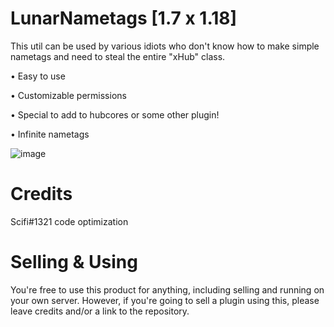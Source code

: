 # LunarNametags [1.7 x 1.18]

This util can be used by various idiots who don't know how to make simple nametags and need to steal the entire "xHub" class.

• Easy to use

• Customizable permissions

• Special to add to hubcores or some other plugin!

• Infinite nametags

![image](https://user-images.githubusercontent.com/64879531/166260412-faa850ab-6d32-4112-8a62-d1852bb46511.png)



# Credits
Scifi#1321 code optimization


# Selling & Using
You're free to use this product for anything, including selling and running on your own server. However, if you're going to sell a plugin using this, please leave credits and/or a link to the repository.
